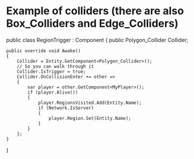 # Example of colliders (there are also Box_Colliders and Edge_Colliders)

public class RegionTrigger : Component
{
    public Polygon_Collider Collider;

    public override void Awake()
    {
        Collider = Entity.GetComponent<Polygon_Collider>();
        // So you can walk through it
        Collider.IsTrigger = true;
        Collider.OnCollisionEnter += other =>
        {
            var player = other.GetComponent<MyPlayer>();
            if (player.Alive())
            {
                player.RegionsVisited.Add(Entity.Name);
                if (Network.IsServer)
                {
                    player.Region.Set(Entity.Name);
                }
            }
        };
    }
}